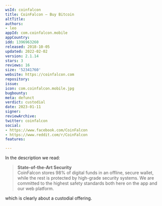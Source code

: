 ```yaml
---
wsId: coinfalcon
title: CoinFalcon – Buy Bitcoin
altTitle: 
authors:
- leo
appId: com.coinfalcon.mobile
appCountry: 
idd: 1396963260
released: 2018-10-05
updated: 2022-02-02
version: 2.1.14
stars: 3
reviews: 16
size: '52341760'
website: https://coinfalcon.com
repository: 
issue: 
icon: com.coinfalcon.mobile.jpg
bugbounty: 
meta: defunct
verdict: custodial
date: 2023-01-11
signer: 
reviewArchive: 
twitter: coinfalcon
social:
- https://www.facebook.com/CoinFalcon
- https://www.reddit.com/r/CoinFalcon
features: 

---
```


In the description we read:

> **State-of-the-Art Security**<br>
  CoinFalcon stores 98% of digital funds in an offline, secure wallet, while the
  rest is protected by high-grade security systems. We are committed to the
  highest safety standards both here on the app and our web platform.

which is clearly about a custodial offering.
